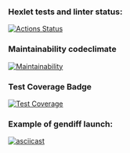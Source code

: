 ### Hexlet tests and linter status:
[![Actions Status](https://github.com/LosVetaliy/frontend-project-46/workflows/hexlet-check/badge.svg)](https://github.com/LosVetaliy/frontend-project-46/actions)

### Maintainability codeclimate
[![Maintainability](https://api.codeclimate.com/v1/badges/069dd49af2c2d1d5dec1/maintainability)](https://codeclimate.com/github/LosVetaliy/frontend-project-46/maintainability)

### Test Coverage Badge
[![Test Coverage](https://api.codeclimate.com/v1/badges/069dd49af2c2d1d5dec1/test_coverage)](https://codeclimate.com/github/LosVetaliy/frontend-project-46/test_coverage)

### Example of gendiff launch:
[![asciicast](https://asciinema.org/a/y0HtJF38PV9jDWCl5mzUQtO03.svg)](https://asciinema.org/a/y0HtJF38PV9jDWCl5mzUQtO03)